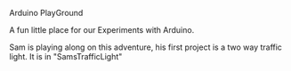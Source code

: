 
Arduino PlayGround

A fun little place for our Experiments with Arduino.

Sam is playing along on this adventure, his first project is a two way traffic light.  It is in "SamsTrafficLight"


